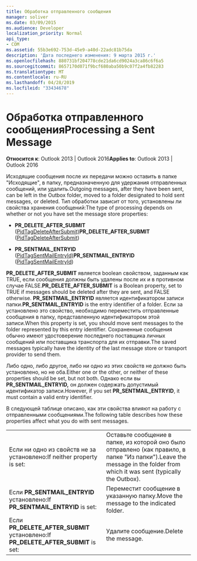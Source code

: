 ```yaml
---
title: Обработка отправленного сообщения
manager: soliver
ms.date: 03/09/2015
ms.audience: Developer
localization_priority: Normal
api_type:
- COM
ms.assetid: 55b3e692-753d-45e9-a40d-22adc81b75da
description: 'Дата последнего изменения: 9 марта 2015 г.'
ms.openlocfilehash: 880731bf204778cde21da6cd9024a3ca86c6f6a5
ms.sourcegitcommit: 8657170d071f9bcf680aba50b9c07f2a4fb82283
ms.translationtype: MT
ms.contentlocale: ru-RU
ms.lasthandoff: 04/28/2019
ms.locfileid: "33434678"
---
```

# <a name="processing-a-sent-message"></a><span data-ttu-id="0c176-103">Обработка отправленного сообщения</span><span class="sxs-lookup"><span data-stu-id="0c176-103">Processing a Sent Message</span></span>

  
  
<span data-ttu-id="0c176-104">**Относится к**: Outlook 2013 | Outlook 2016</span><span class="sxs-lookup"><span data-stu-id="0c176-104">**Applies to**: Outlook 2013 | Outlook 2016</span></span> 
  
<span data-ttu-id="0c176-105">Исходящие сообщения после их передачи можно оставить в папке "Исходящие", в папку, предназначенную для удержания отправленных сообщений, или удалить.</span><span class="sxs-lookup"><span data-stu-id="0c176-105">Outgoing messages, after they have been sent, can be left in the Outbox folder, moved to a folder designated to hold sent messages, or deleted.</span></span> <span data-ttu-id="0c176-106">Тип обработки зависит от того, установлены ли свойства хранения сообщений:</span><span class="sxs-lookup"><span data-stu-id="0c176-106">The type of processing depends on whether or not you have set the message store properties:</span></span>
  
- <span data-ttu-id="0c176-107">**PR_DELETE_AFTER_SUBMIT** ([PidTagDeleteAfterSubmit)](pidtagdeleteaftersubmit-canonical-property.md)</span><span class="sxs-lookup"><span data-stu-id="0c176-107">**PR_DELETE_AFTER_SUBMIT** ([PidTagDeleteAfterSubmit](pidtagdeleteaftersubmit-canonical-property.md))</span></span> 
    
- <span data-ttu-id="0c176-108">**PR_SENTMAIL_ENTRYID** ([PidTagSentMailEntryId)](pidtagsentmailentryid-canonical-property.md)</span><span class="sxs-lookup"><span data-stu-id="0c176-108">**PR_SENTMAIL_ENTRYID** ([PidTagSentMailEntryId](pidtagsentmailentryid-canonical-property.md))</span></span> 
    
 <span data-ttu-id="0c176-109">**PR_DELETE_AFTER_SUBMIT** является boolean свойством, заданным как TRUE, если сообщения должны быть удалены после их и в противном случае FALSE.</span><span class="sxs-lookup"><span data-stu-id="0c176-109">**PR_DELETE_AFTER_SUBMIT** is a Boolean property, set to TRUE if messages should be deleted after they are sent, and FALSE otherwise.</span></span> <span data-ttu-id="0c176-110">**PR_SENTMAIL_ENTRYID** является идентификатором записи папки.</span><span class="sxs-lookup"><span data-stu-id="0c176-110">**PR_SENTMAIL_ENTRYID** is the entry identifier of a folder.</span></span> <span data-ttu-id="0c176-111">Если за установлено это свойство, необходимо переместить отправленные сообщения в папку, представленную идентификатором этой записи.</span><span class="sxs-lookup"><span data-stu-id="0c176-111">When this property is set, you should move sent messages to the folder represented by this entry identifier.</span></span> <span data-ttu-id="0c176-112">Сохраненные сообщения обычно имеют удостоверение последнего поставщика личных сообщений или поставщика транспорта для их отправки.</span><span class="sxs-lookup"><span data-stu-id="0c176-112">The saved messages typically have the identity of the last message store or transport provider to send them.</span></span> 
  
<span data-ttu-id="0c176-113">Либо одно, либо другое, либо ни одно из этих свойств не должно быть установлено, но не оба.</span><span class="sxs-lookup"><span data-stu-id="0c176-113">Either one or the other, or neither of these properties should be set, but not both.</span></span> <span data-ttu-id="0c176-114">Однако если вы **PR_SENTMAIL_ENTRYID,** он должен содержать допустимый идентификатор записи.</span><span class="sxs-lookup"><span data-stu-id="0c176-114">However, if you set **PR_SENTMAIL_ENTRYID**, it must contain a valid entry identifier.</span></span> 
  
<span data-ttu-id="0c176-115">В следующей таблице описано, как эти свойства влияют на работу с отправленными сообщениями.</span><span class="sxs-lookup"><span data-stu-id="0c176-115">The following table describes how these properties affect what you do with sent messages.</span></span>
  
|||
|:-----|:-----|
|<span data-ttu-id="0c176-116">Если ни одно из свойств не за установлено:</span><span class="sxs-lookup"><span data-stu-id="0c176-116">If neither property is set:</span></span>  <br/> |<span data-ttu-id="0c176-117">Оставьте сообщение в папке, из которой оно было отправлено (как правило, в папке "Из папки").</span><span class="sxs-lookup"><span data-stu-id="0c176-117">Leave the message in the folder from which it was sent (typically the Outbox).</span></span>  <br/> |
|<span data-ttu-id="0c176-118">Если **PR_SENTMAIL_ENTRYID** установлено:</span><span class="sxs-lookup"><span data-stu-id="0c176-118">If **PR_SENTMAIL_ENTRYID** is set:</span></span>  <br/> |<span data-ttu-id="0c176-119">Переместит сообщение в указанную папку.</span><span class="sxs-lookup"><span data-stu-id="0c176-119">Move the message to the indicated folder.</span></span>  <br/> |
|<span data-ttu-id="0c176-120">Если **PR_DELETE_AFTER_SUBMIT** установлено:</span><span class="sxs-lookup"><span data-stu-id="0c176-120">If **PR_DELETE_AFTER_SUBMIT** is set:</span></span>  <br/> |<span data-ttu-id="0c176-121">Удалите сообщение.</span><span class="sxs-lookup"><span data-stu-id="0c176-121">Delete the message.</span></span>  <br/> |
   

